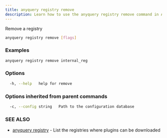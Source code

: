 ```yaml
---
title: anyquery registry remove
description: Learn how to use the anyquery registry remove command in AnyQuery.
---
```


Remove a registry

```bash
anyquery registry remove [flags]
```

### Examples

```bash
anyquery registry remove internal_reg
```

### Options

```bash
  -h, --help   help for remove
```

### Options inherited from parent commands

```bash
  -c, --config string   Path to the configuration database
```

### SEE ALSO

* [anyquery registry](../anyquery_registry)	 - List the registries where plugins can be downloaded
